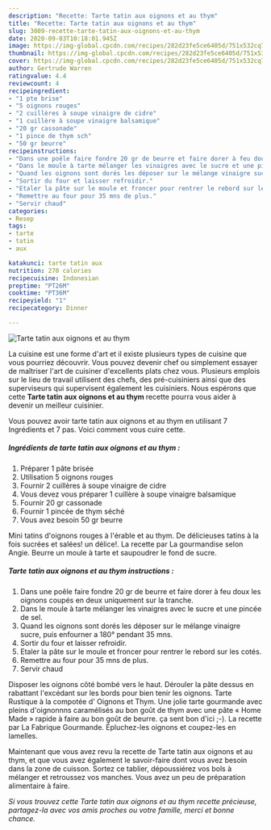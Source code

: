 ```yaml
---
description: "Recette: Tarte tatin aux oignons et au thym"
title: "Recette: Tarte tatin aux oignons et au thym"
slug: 3009-recette-tarte-tatin-aux-oignons-et-au-thym
date: 2020-09-03T10:18:01.945Z
image: https://img-global.cpcdn.com/recipes/282d23fe5ce6405d/751x532cq70/tarte-tatin-aux-oignons-et-au-thym-photo-principale-de-la-recette.jpg
thumbnail: https://img-global.cpcdn.com/recipes/282d23fe5ce6405d/751x532cq70/tarte-tatin-aux-oignons-et-au-thym-photo-principale-de-la-recette.jpg
cover: https://img-global.cpcdn.com/recipes/282d23fe5ce6405d/751x532cq70/tarte-tatin-aux-oignons-et-au-thym-photo-principale-de-la-recette.jpg
author: Gertrude Warren
ratingvalue: 4.4
reviewcount: 4
recipeingredient:
- "1 pte brise"
- "5 oignons rouges"
- "2 cuillères à soupe vinaigre de cidre"
- "1 cuillère à soupe vinaigre balsamique"
- "20 gr cassonade"
- "1 pince de thym sch"
- "50 gr beurre"
recipeinstructions:
- "Dans une poêle faire fondre 20 gr de beurre et faire dorer à feu doux les oignons coupés en deux uniquement sur la tranche."
- "Dans le moule à tarte mélanger les vinaigres avec le sucre et une pincée de sel."
- "Quand les oignons sont dorés les déposer sur le mélange vinaigre sucre, puis enfourner a 180° pendant 35 mns."
- "Sortir du four et laisser refroidir."
- "Etaler la pâte sur le moule et froncer pour rentrer le rebord sur les cotés."
- "Remettre au four pour 35 mns de plus."
- "Servir chaud"
categories:
- Resep
tags:
- tarte
- tatin
- aux

katakunci: tarte tatin aux 
nutrition: 270 calories
recipecuisine: Indonesian
preptime: "PT26M"
cooktime: "PT36M"
recipeyield: "1"
recipecategory: Dinner

---
```



![Tarte tatin aux oignons et au thym](https://img-global.cpcdn.com/recipes/282d23fe5ce6405d/751x532cq70/tarte-tatin-aux-oignons-et-au-thym-photo-principale-de-la-recette.jpg)

La cuisine est une forme d'art et il existe plusieurs types de cuisine que vous pourriez découvrir. Vous pouvez devenir chef ou simplement essayer de maîtriser l'art de cuisiner d'excellents plats chez vous. Plusieurs emplois sur le lieu de travail utilisent des chefs, des pré-cuisiniers ainsi que des superviseurs qui supervisent également les cuisiniers. Nous espérons que cette <strong> Tarte tatin aux oignons et au thym </strong> recette pourra vous aider à devenir un meilleur cuisinier.

<!--inarticleads1-->

Vous pouvez avoir tarte tatin aux oignons et au thym en utilisant 7 Ingrédients et 7 pas. Voici comment vous cuire cette.

##### Ingrédients de tarte tatin aux oignons et au thym :

1. Préparer 1 pâte brisée
1. Utilisation 5 oignons rouges
1. Fournir 2 cuillères à soupe vinaigre de cidre
1. Vous devez vous préparer 1 cuillère à soupe vinaigre balsamique
1. Fournir 20 gr cassonade
1. Fournir 1 pincée de thym séché
1. Vous avez besoin 50 gr beurre


Mini tatins d&#39;oignons rouges à l&#39;érable et au thym. De délicieuses tatins à la fois sucrées et salées! un délice!. La recette par La gourmandise selon Angie. Beurre un moule à tarte et saupoudrer le fond de sucre. 

<!--inarticleads2-->

##### Tarte tatin aux oignons et au thym instructions :

1. Dans une poêle faire fondre 20 gr de beurre et faire dorer à feu doux les oignons coupés en deux uniquement sur la tranche.
1. Dans le moule à tarte mélanger les vinaigres avec le sucre et une pincée de sel.
1. Quand les oignons sont dorés les déposer sur le mélange vinaigre sucre, puis enfourner a 180° pendant 35 mns.
1. Sortir du four et laisser refroidir.
1. Etaler la pâte sur le moule et froncer pour rentrer le rebord sur les cotés.
1. Remettre au four pour 35 mns de plus.
1. Servir chaud


Disposer les oignons côté bombé vers le haut. Dérouler la pâte dessus en rabattant l&#39;excédant sur les bords pour bien tenir les oignons. Tarte Rustique à la compotée d&#39; Oignons et Thym. Une jolie tarte gourmande avec pleins d&#39;oignonnns caramélisés au bon goût de thym avec une pâte « Home Made » rapide à faire au bon goût de beurre. ça sent bon d&#39;ici ;-). La recette par La Fabrique Gourmande. Épluchez-les oignons et coupez-les en lamelles. 

<!--inarticleads1-->

<p>
Maintenant que vous avez revu la recette de Tarte tatin aux oignons et au thym, et que vous avez également le savoir-faire dont vous avez besoin dans la zone de cuisson. Sortez ce tablier, dépoussiérez vos bols à mélanger et retroussez vos manches. Vous avez un peu de préparation alimentaire à faire.
</p>

<p>
<i>Si vous trouvez cette Tarte tatin aux oignons et au thym recette précieuse, partagez-la avec vos amis proches ou votre famille, merci et bonne chance.</i>
</p>
